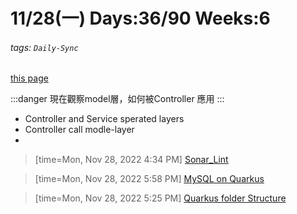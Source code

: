 # 11/28(一) Days:36/90 Weeks:6  
###### tags: `Daily-Sync`  
[this page](https://hackmd.io/@nu_qcIVMToaLLQ-6gTt93g/B1GbxY-Pi)  

:::danger
現在觀察model層，如何被Controller 應用
:::

- Controller and Service sperated layers
- Controller call modle-layer
- 
>[time=Mon, Nov 28, 2022 4:34 PM]
[Sonar_Lint](https://hackmd.io/@nu_qcIVMToaLLQ-6gTt93g/S1oQOKZvo)

>[time=Mon, Nov 28, 2022 5:58 PM]
[MySQL on Quarkus](https://hackmd.io/@nu_qcIVMToaLLQ-6gTt93g/ryZtN0-ws) 

>[time=Mon, Nov 28, 2022 5:25 PM]
[Quarkus folder Structure](https://hackmd.io/@nu_qcIVMToaLLQ-6gTt93g/ByM5pxMPi)
